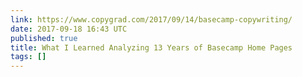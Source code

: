```yaml
---
link: https://www.copygrad.com/2017/09/14/basecamp-copywriting/
date: 2017-09-18 16:43 UTC
published: true
title: What I Learned Analyzing 13 Years of Basecamp Home Pages
tags: []
---
```



